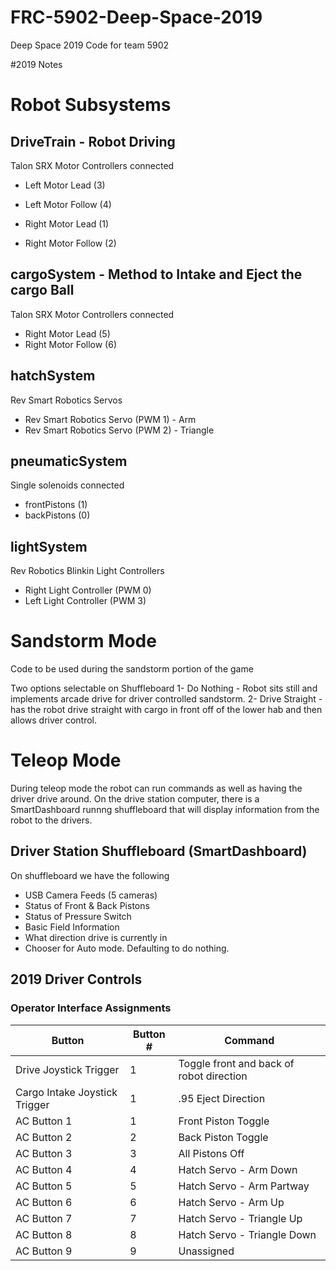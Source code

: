 # FRC-5902-Deep-Space-2019
Deep Space 2019 Code for team 5902

#2019 Notes

# Robot Subsystems

## DriveTrain - Robot Driving
Talon SRX Motor Controllers connected 
- Left Motor Lead (3)
- Left Motor Follow (4)

- Right Motor Lead (1)
- Right Motor Follow (2)

## cargoSystem - Method to Intake and Eject the cargo Ball
Talon SRX Motor Controllers connected 
- Right Motor Lead (5)
- Right Motor Follow (6)

## hatchSystem
Rev Smart Robotics Servos
- Rev Smart Robotics Servo (PWM 1) - Arm
- Rev Smart Robotics Servo (PWM 2) - Triangle

## pneumaticSystem
Single solenoids connected 
- frontPistons (1)
- backPistons (0)

## lightSystem
Rev Robotics Blinkin Light Controllers
- Right Light Controller (PWM 0)
- Left Light Controller  (PWM 3)

# Sandstorm Mode

Code to be used during the sandstorm portion of the game

Two options selectable on Shuffleboard
1- Do Nothing - Robot sits still and implements arcade drive for driver controlled sandstorm.
2- Drive Straight - has the robot drive straight with cargo in front off of the lower hab and then allows driver control.

# Teleop Mode

During teleop mode the robot can run commands as well as having the driver drive around. On the drive station computer, there is a SmartDashboard runnng shuffleboard that will display information from the robot to the drivers.

## Driver Station Shuffleboard (SmartDashboard)

On shuffleboard we have the following
- USB Camera Feeds (5 cameras)
- Status of Front & Back Pistons
- Status of Pressure Switch
- Basic Field Information
- What direction drive is currently in
- Chooser for Auto mode. Defaulting to do nothing.


## 2019 Driver Controls


### Operator Interface Assignments

| Button  | Button # | Command |
| ------------- | ------------- | ------------- |
| Drive Joystick Trigger | 1 | Toggle front and back of robot direction |
| Cargo Intake Joystick Trigger | 1 | .95 Eject Direction |
| AC Button 1  | 1 | Front Piston Toggle |
| AC Button 2  | 2 | Back Piston Toggle |
| AC Button 3  | 3 | All Pistons Off |
| AC Button 4  | 4 | Hatch Servo - Arm Down |
| AC Button 5  | 5 | Hatch Servo - Arm Partway |
| AC Button 6  | 6 | Hatch Servo - Arm Up |
| AC Button 7  | 7 | Hatch Servo - Triangle Up |
| AC Button 8  | 8 | Hatch Servo - Triangle Down |
| AC Button 9  | 9 | Unassigned |